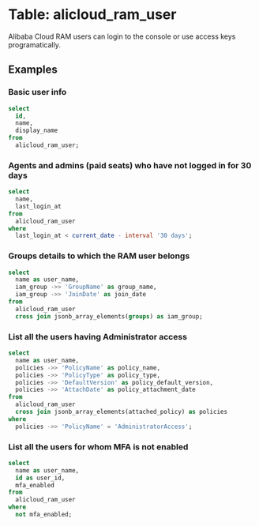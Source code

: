 # Table: alicloud_ram_user

Alibaba Cloud RAM users can login to the console or use access keys programatically.

## Examples

### Basic user info

```sql
select
  id,
  name,
  display_name
from
  alicloud_ram_user;
```

### Agents and admins (paid seats) who have not logged in for 30 days

```sql
select
  name,
  last_login_at
from
  alicloud_ram_user
where
  last_login_at < current_date - interval '30 days';
```

### Groups details to which the RAM user belongs

```sql
select
  name as user_name,
  iam_group ->> 'GroupName' as group_name,
  iam_group ->> 'JoinDate' as join_date
from
  alicloud_ram_user
  cross join jsonb_array_elements(groups) as iam_group;
```

### List all the users having Administrator access

```sql
select
  name as user_name,
  policies ->> 'PolicyName' as policy_name,
  policies ->> 'PolicyType' as policy_type,
  policies ->> 'DefaultVersion' as policy_default_version,
  policies ->> 'AttachDate' as policy_attachment_date
from
  alicloud_ram_user
  cross join jsonb_array_elements(attached_policy) as policies
where 
  policies ->> 'PolicyName' = 'AdministratorAccess';
```

### List all the users for whom MFA is not enabled

```sql
select
  name as user_name,
  id as user_id,
  mfa_enabled
from
  alicloud_ram_user
where
  not mfa_enabled;
```

